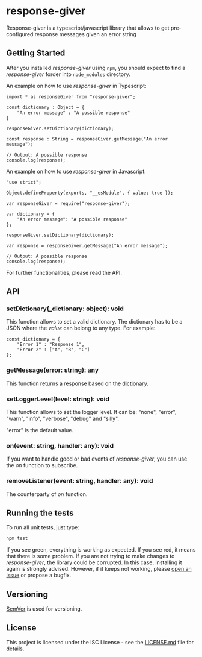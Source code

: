 # response-giver

Response-giver is a typescript/javascript library that allows to get pre-configured response messages given an error string

## Getting Started

After you installed _response-giver_ using `npm`, you should expect to find a _response-giver_ forder into `node_modules` directory.

An example on how to use _response-giver_ in Typescript:

```
import * as responseGiver from "response-giver";

const dictionary : Object = {
    "An error message" : "A possible response"
}

responseGiver.setDictionary(dictionary);

const response : String = responseGiver.getMessage("An error message");

// Output: A possible response
console.log(response);
```

An example on how to use _response-giver_ in Javascript:

```
"use strict";

Object.defineProperty(exports, "__esModule", { value: true });

var responseGiver = require("response-giver");

var dictionary = {
    "An error message": "A possible response"
};

responseGiver.setDictionary(dictionary);

var response = responseGiver.getMessage("An error message");

// Output: A possible response
console.log(response);
```

For further functionalities, please read the API.

## API

### setDictionary(_dictionary: object): void

This function allows to set a valid dictionary. The dictionary has to be a JSON where the _value_ can belong to any type. For example:

```
const dictionary = {
    "Error 1" : "Response 1",
    "Error 2" : ["A", "B", "C"]
};
```

### getMessage(error: string): any

This function returns a response based on the dictionary.

### setLoggerLevel(level: string): void

This function allows to set the logger level. It can be: "none", "error", "warn", "info", "verbose", "debug" and "silly".

"error" is the default value.

### on(event: string, handler: any): void

If you want to handle good or bad events of _response-giver_, you can use the _on_ function to subscribe.

### removeListener(event: string, handler: any): void

The counterparty of _on_ function.

## Running the tests

To run all unit tests, just type:

```
npm test
```

If you see green, everything is working as expected. If you see red, it means that there is some problem. If you are not trying to make changes to _response-giver_, the library could be corrupted. In this case, installing it again is strongly advised. However, if it keeps not working, please [open an issue](https://github.com/Giovarco/response-giver/issues) or propose a bugfix.


## Versioning

[SemVer](http://semver.org/) is used for versioning.

## License

This project is licensed under the ISC License - see the [LICENSE.md](LICENSE.md) file for details.